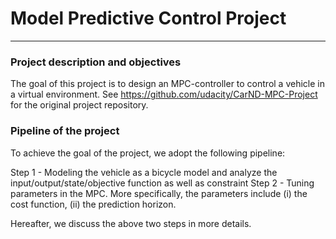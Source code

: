 # Model Predictive Control Project

---

### Project description and objectives
The goal of this project is to design an MPC-controller to control a vehicle in a virtual environment.
See https://github.com/udacity/CarND-MPC-Project for the original project repository.


### Pipeline of the project
To achieve the goal of the project, we adopt the following pipeline:

Step 1 - Modeling the vehicle as a bicycle model and analyze the input/output/state/objective function as well as constraint
Step 2 - Tuning parameters in the MPC. More specifically, the parameters include (i) the cost function, (ii) the prediction horizon.

Hereafter, we discuss the above two steps in more details.




